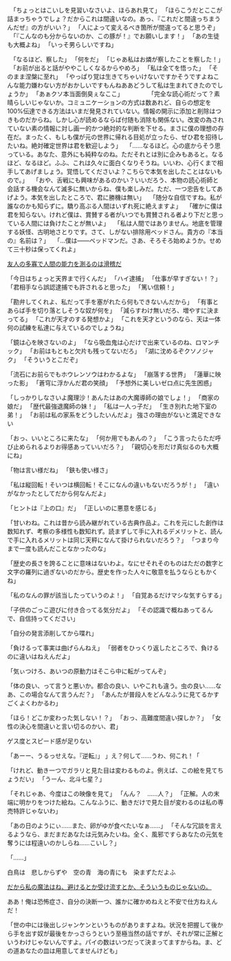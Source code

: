 　｢ちょっとはこいしを見習いなさいよ、ほらあれ見て｣
　｢ほらこうだとここが詰まっちゃうでしょ？だからこれは間違いなの。あっ、『これだと間違っちまうんだぜ』の方がいい？｣
　｢人によって変えるべき箇所が間違ってると思うぞ｣
　｢『こんなのも分からないのか、この豚が！』でお願いします！｣
　｢あの生徒も大概よね｣
　｢いっそ男らしいですね｣


　｢なるほど、察した｣
　｢何をだ｣
　｢じゃあ私はお燐が察したことを察した！｣
　｢お前が出ると話がややこしくなるからやめろ｣
　｢私は全てを悟った｣
　｢そのまま涅槃に至れ｣
　｢やっぱり覚は生きてちゃいけないですかそうですよねこんな能力嫌わない方がおかしいですもんねああどうして私は生まれてきたのでしょうか｣
　｢あぁクソ本当面倒臭ぇなここ｣
　
　
　
　「完全な読心術だって？素晴らしいじゃないか。コミュニケーションの方式は数あれど、自らの想定を100%伝達できる方法はいまだ発見されていない。情報の開示に添加と削除はつきものだからね。しかし心が読めるならば付随も消除も関係ない。改変の為されていない素の情報に対し画一的かつ絶対的な判断を下せる。まさに僕の理想の存在だ。まったく、もしも僕が元の世界に帰れる目処が立ったら、ぜひ君を招待したいね。絶対確定世界は君を歓迎しよう」
　「……なるほど。心の底からそう思っている。あなた、意外にも純粋なのね。ただそれとは別に企みもあると。なるほど、なるほど。ふふ、これは久々に面白くなりそうね。いいわ、心行くまで相手してあげましょう。覚悟してくださいよ？こちらで本気を出したことはないもので。」
　「おや、舌戦にも興味があるのかい？いいだろう、本物の読心術師と会話する機会なんて滅多に無いからね、僕も楽しみだ。ただ、一つ忠告をしてあげよう。本気を出したところで、君に勝機は無い」
　「随分な自信ですね。私が誰なのかも知らずに。驕り高ぶる人間はいずれ死に絶えますよ」
　「確かに僕は君を知らない。けれど僕は、賞賛する者がいつでも賞賛される者より下だと思っている人間には負けたことが無いよ」
　「私は人間ではありません。地底を管理する妖怪、古明地さとりです。さて、しがない排除用ベッドさん。貴方の『本当の』名前は？」
　「…僕は――ベッドマンだ。さあ、そろそろ始めようか。せめて三十秒は保ってくれよ」


[友人の多寡で人間の能力を測るのは滑稽だ](Info/友人の多寡で人間の能力を測るのは滑稽だ.md)





「今日はちょっと天界まで行くんだ」
「ハイ逮捕」
「仕事が早すぎない！？」
「君相手なら誤認逮捕でも許されると思った」
「篤い信頼！」

「勘弁してくれよ、私だって手を塞がれたら何もできないんだから」
「有事とあらば手を切り落としそうな奴が何を」
「減らすわけ無いだろ、増やすに決まってる」
「これが天才のする発想かよ」
「これを天才というのなら、天は一体何の試練を私達に与えているのでしょうね」


「鏡は心を映さないのよ」
「なら吸血鬼は心だけで出来ているのね、ロマンチック」
「お前はもともと欠片も残ってないだろ」
「湖に沈めるぞクソノジャク」
「そういうとこだぞ」



「流石にお前らでもホウレンソウはわかるよな」
「崩落する世界」
「蓮華に映った影」
「蒼穹に浮かんだ君の笑顔」
「予想外に美しいゼロ点に先生困惑」


「しっかりしなさいよ魔理沙！あんたはあの大魔導師の娘でしょ！」
「商家の娘だ」
「歴代最強退魔師の妹！」
「私は一人っ子だ」
「生き別れた地下室の弟！」
「お前は私の家系をどうしたいんだよ」
強さの理由がないと満足できない

「おっ、いいところに来たな」
「何か用でもあんの？」
「こう言ったらただ呼び止められるよりお得感あっていいだろ？」
「親切心を形だけ真似るのも大概にね」


「物は言い様だね」
「鋏も使い様さ」


「私は縦回転！そいつは横回転！そこになんの違いもないだろうが！」
「違いがなかったとしてだから何なんだよ」


「ヒントは『上の口』だ」
「正しいのに悪意を感じる」


「甘いわね。これは昔から読み継がれている古典作品よ。これを元にした創作は数知れず、考察の多様性も数知れず。読まずして手に入れるデメリットと、読んで手に入れるメリットは同じ天秤になんて掛けられないだろう？」
「つまり今まで一度も読んだことなかったのな」


「歴史の長さを誇ることに意味はないわよ。なにせそれそのものはただの数字と文字の羅列に過ぎないのだから。歴史を作った人々に敬意を払うならともかくね」


「私のなんの罪が該当したっていうのよ！」
「自覚あるだけマシな気すらする」


「子供のごっこ遊びに付き合ってる気分だよ」
「その認識で概ねあってるんで、自信持ってください」


「自分の発言添削してから喋れ」


「負けるって事実は曲げらんねえ」
「弱者をひっくり返したところで、負けるのに違いはねえんだよ」


「気ぃつけろ、あいつの原動力はそこら中に転がってんぞ」


「体の良い、って言うと悪いか。都合の良い、いやこれも違う。虫の良い……なあ、この場合なんて言うんだ？」
「あんたが普段人をどんなふうに見てるかすごくよくわかるわ」

「ほら！どこか変わった気しない！？」
「おっ、高難度間違い探しか？」
「女性の決心を間違いと言い切るのかい、君」

ゲス度とスピード感が足りない


「あーー、うるっせえな。『逆転』」
」え？何して……うわ、何これ！「


「けれど、動き一つでガラリと見た目は変わるものよ。例えば、この絵を見てちょうだい」
「うーん、北斗七星？」

「それじゃあ、今度はこの映像を見て」
「んん？　……人？」
「正解。人の末端に明かりをつけた絵ね。こんなふうに、動きだけで見た目が変わるのは私の専売特許じゃないわ」






「あの日のようにぃ……また、卵がゆが食べたいなぁ……」
「そんな冗談を言えるようなら、まだまだあなたは元気みたいね。全く、風邪ですらあなたの元気を奪うには程遠いのかしらね……こいし？」

「……」



白鳥は　悲しからずや　空の青　海の青にも　染まずただよふ

[だから私の魔法はね、避けるとか受け流すとか、そういうものじゃないの。](Info/だから私の魔法はね、避けるとか受け流すとか、そういうものじゃないの。.md)

ああ！俺は恐怖症さ、自分の決断一つ、誰かに確かめねえと不安で仕方ねえんだ！

「世の中には後出しジャンケンというものがありますよね。状況を把握して後から手を出す奴が最後をかっさらうという至極当然の話ですが、それが常に正解というわけじゃないんですよ。パイの数はいつだって決まってますからね。ま、どの道あなたの皿は用意してませんけども」
